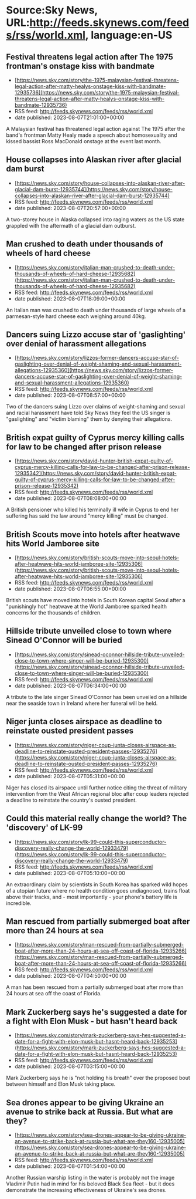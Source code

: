 # Source:Sky News, URL:http://feeds.skynews.com/feeds/rss/world.xml, language:en-US

## Festival threatens legal action after The 1975 frontman's onstage kiss with bandmate
 - [https://news.sky.com/story/the-1975-malaysian-festival-threatens-legal-action-after-matty-healys-onstage-kiss-with-bandmate-12935736](https://news.sky.com/story/the-1975-malaysian-festival-threatens-legal-action-after-matty-healys-onstage-kiss-with-bandmate-12935736)
 - RSS feed: http://feeds.skynews.com/feeds/rss/world.xml
 - date published: 2023-08-07T21:01:00+00:00

A Malaysian festival has threatened legal action against The 1975 after the band's frontman Matty Healy made a speech about homosexuality and kissed bassist Ross MacDonald onstage at the event last month.&#160;

## House collapses into Alaskan river after glacial dam burst
 - [https://news.sky.com/story/house-collapses-into-alaskan-river-after-glacial-dam-burst-12935744](https://news.sky.com/story/house-collapses-into-alaskan-river-after-glacial-dam-burst-12935744)
 - RSS feed: http://feeds.skynews.com/feeds/rss/world.xml
 - date published: 2023-08-07T20:57:00+00:00

A two-storey house in Alaska collapsed into raging waters as the US state grappled with the aftermath of a glacial dam outburst.

## Man crushed to death under thousands of wheels of hard cheese
 - [https://news.sky.com/story/italian-man-crushed-to-death-under-thousands-of-wheels-of-hard-cheese-12935682](https://news.sky.com/story/italian-man-crushed-to-death-under-thousands-of-wheels-of-hard-cheese-12935682)
 - RSS feed: http://feeds.skynews.com/feeds/rss/world.xml
 - date published: 2023-08-07T18:09:00+00:00

An Italian man was crushed to death under thousands of large wheels of a parmesan-style hard cheese each weighing around 40kg.&#160;

## Dancers suing Lizzo accuse star of 'gaslighting' over denial of harassment allegations
 - [https://news.sky.com/story/lizzos-former-dancers-accuse-star-of-gaslighting-over-denial-of-weight-shaming-and-sexual-harassment-allegations-12935360](https://news.sky.com/story/lizzos-former-dancers-accuse-star-of-gaslighting-over-denial-of-weight-shaming-and-sexual-harassment-allegations-12935360)
 - RSS feed: http://feeds.skynews.com/feeds/rss/world.xml
 - date published: 2023-08-07T08:57:00+00:00

Two of the dancers suing Lizzo over claims of weight-shaming and sexual and racial harassment have told Sky News they feel the US singer is "gaslighting" and "victim blaming" them by denying their allegations.

## British expat guilty of Cyprus mercy killing calls for law to be changed after prison release
 - [https://news.sky.com/story/david-hunter-british-expat-guilty-of-cyprus-mercy-killing-calls-for-law-to-be-changed-after-prison-release-12935342](https://news.sky.com/story/david-hunter-british-expat-guilty-of-cyprus-mercy-killing-calls-for-law-to-be-changed-after-prison-release-12935342)
 - RSS feed: http://feeds.skynews.com/feeds/rss/world.xml
 - date published: 2023-08-07T08:08:00+00:00

A British pensioner who killed his terminally ill wife in Cyprus to end her suffering has said the law around "mercy killing" must be changed.

## British Scouts move into hotels after heatwave hits World Jamboree site
 - [https://news.sky.com/story/british-scouts-move-into-seoul-hotels-after-heatwave-hits-world-jamboree-site-12935306](https://news.sky.com/story/british-scouts-move-into-seoul-hotels-after-heatwave-hits-world-jamboree-site-12935306)
 - RSS feed: http://feeds.skynews.com/feeds/rss/world.xml
 - date published: 2023-08-07T06:55:00+00:00

British scouts have moved into hotels in South Korean capital Seoul after a "punishingly hot" heatwave at the World Jamboree sparked health concerns for the thousands of children.

## Hillside tribute unveiled close to town where Sinead O'Connor will be buried
 - [https://news.sky.com/story/sinead-oconnor-hillside-tribute-unveiled-close-to-town-where-singer-will-be-buried-12935300](https://news.sky.com/story/sinead-oconnor-hillside-tribute-unveiled-close-to-town-where-singer-will-be-buried-12935300)
 - RSS feed: http://feeds.skynews.com/feeds/rss/world.xml
 - date published: 2023-08-07T06:34:00+00:00

A tribute to the late singer Sinead O'Connor has been unveiled on a hillside near the seaside town in Ireland where her funeral will be held.

## Niger junta closes airspace as deadline to reinstate ousted president passes
 - [https://news.sky.com/story/niger-coup-junta-closes-airspace-as-deadline-to-reinstate-ousted-president-passes-12935276](https://news.sky.com/story/niger-coup-junta-closes-airspace-as-deadline-to-reinstate-ousted-president-passes-12935276)
 - RSS feed: http://feeds.skynews.com/feeds/rss/world.xml
 - date published: 2023-08-07T05:31:00+00:00

Niger has closed its airspace until further notice citing the threat of military
intervention from the West African regional bloc after coup leaders rejected a deadline to reinstate the country's ousted president.

## Could this material really change the world? The 'discovery' of LK-99
 - [https://news.sky.com/story/lk-99-could-this-superconductor-discovery-really-change-the-world-12933479](https://news.sky.com/story/lk-99-could-this-superconductor-discovery-really-change-the-world-12933479)
 - RSS feed: http://feeds.skynews.com/feeds/rss/world.xml
 - date published: 2023-08-07T05:10:00+00:00

An extraordinary claim by scientists in South Korea has sparked wild hopes of a utopian future where no health condition goes undiagnosed, trains float above their tracks, and - most importantly - your phone's battery life is incredible.

## Man rescued from partially submerged boat after more than 24 hours at sea
 - [https://news.sky.com/story/man-rescued-from-partially-submerged-boat-after-more-than-24-hours-at-sea-off-coast-of-florida-12935266](https://news.sky.com/story/man-rescued-from-partially-submerged-boat-after-more-than-24-hours-at-sea-off-coast-of-florida-12935266)
 - RSS feed: http://feeds.skynews.com/feeds/rss/world.xml
 - date published: 2023-08-07T04:50:00+00:00

A man has been rescued from a partially submerged boat after more than 24 hours at sea off the coast of Florida.

## Mark Zuckerberg says he's suggested a date for a fight with Elon Musk - but hasn't heard back
 - [https://news.sky.com/story/mark-zuckerberg-says-hes-suggested-a-date-for-a-fight-with-elon-musk-but-hasnt-heard-back-12935253](https://news.sky.com/story/mark-zuckerberg-says-hes-suggested-a-date-for-a-fight-with-elon-musk-but-hasnt-heard-back-12935253)
 - RSS feed: http://feeds.skynews.com/feeds/rss/world.xml
 - date published: 2023-08-07T03:15:00+00:00

Mark Zuckerberg says he is "not holding his breath" over the proposed bout between himself and Elon Musk taking place.

## Sea drones appear to be giving Ukraine an avenue to strike back at Russia. But what are they?&#160;
 - [https://news.sky.com/story/sea-drones-appear-to-be-giving-ukraine-an-avenue-to-strike-back-at-russia-but-what-are-they160-12935005](https://news.sky.com/story/sea-drones-appear-to-be-giving-ukraine-an-avenue-to-strike-back-at-russia-but-what-are-they160-12935005)
 - RSS feed: http://feeds.skynews.com/feeds/rss/world.xml
 - date published: 2023-08-07T01:54:00+00:00

Another Russian warship listing in the water is probably not the image Vladimir Putin had in mind for his beloved Black Sea fleet - but it does demonstrate the increasing effectiveness of Ukraine's sea drones.

